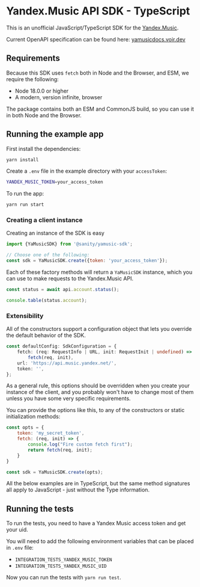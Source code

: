 # Yandex.Music API SDK - TypeScript

This is an unofficial JavaScript/TypeScript SDK for
the [Yandex.Music](https://music.yandex.ru/).

Current OpenAPI specification can be found
here: [yamusicdocs.voir.dev](https://yamusicdocs.voir.dev)

## Requirements

Because this SDK uses `fetch` both in Node and the Browser, and ESM, we require the following:

- Node 18.0.0 or higher
- A modern, version infinite, browser

The package contains both an ESM and CommonJS build, so you can use it in both Node and the Browser.

## Running the example app

First install the dependencies:

```bash
yarn install
```

Create a `.env` file in the example directory with your `accessToken`:

```bash .env
YANDEX_MUSIC_TOKEN=your_access_token
```

To run the app:

```bash
yarn run start
```

### Creating a client instance

Creating an instance of the SDK is easy

```js
import {YaMusicSDK} from '@sanity/yamusic-sdk';

// Choose one of the following:
const sdk = YaMusicSDK.create({token: 'your_access_token'});
```

Each of these factory methods will return a `YaMusicSDK` instance, which you can use to make
requests to the Yandex.Music API.

```js
const status = await api.account.status();

console.table(status.account);
```

### Extensibility

All of the constructors support a configuration object that lets you override the default behavior
of the SDK.

```ts
const defaultConfig: SdkConfiguration = {
    fetch: (req: RequestInfo | URL, init: RequestInit | undefined) =>
        fetch(req, init),
    url: 'https://api.music.yandex.net/',
    token: '',
};
```

As a general rule, this options should be overridden when you create your instance of the client,
and you probably won't have to change most of them unless you have some very specific requirements.

You can provide the options like this, to any of the constructors or static initialization methods:

```js
const opts = {
    token: 'my_secret_token',
    fetch: (req, init) => {
        console.log("Fire custom fetch first");
        return fetch(req, init);
    }
}

const sdk = YaMusicSDK.create(opts);
```

All the below examples are in TypeScript, but the same method signatures all apply to JavaScript -
just without the Type information.

## Running the tests

To run the tests, you need to have a Yandex Music access token and get your uid.

You will need to add the following environment variables that can be placed in `.env` file:

- `INTEGRATION_TESTS_YANDEX_MUSIC_TOKEN`
- `INTEGRATION_TESTS_YANDEX_MUSIC_UID`

Now you can run the tests with `yarn run test`.
